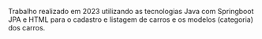 Trabalho realizado em 2023 utilizando as tecnologias Java com Springboot JPA e HTML para o cadastro e listagem de carros e os modelos (categoria) dos carros.
